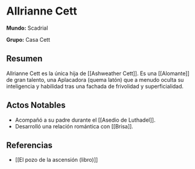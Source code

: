 # Allrianne Cett

**Mundo:** Scadrial

**Grupo:** Casa Cett

## Resumen

Allrianne Cett es la única hija de [[Ashweather Cett]]. Es una [[Alomante]] de gran talento, una Aplacadora (quema latón) que a menudo oculta su inteligencia y habilidad tras una fachada de frivolidad y superficialidad.

## Actos Notables

*   Acompañó a su padre durante el [[Asedio de Luthadel]].
*   Desarrolló una relación romántica con [[Brisa]].

## Referencias

*   [[El pozo de la ascensión (libro)]]